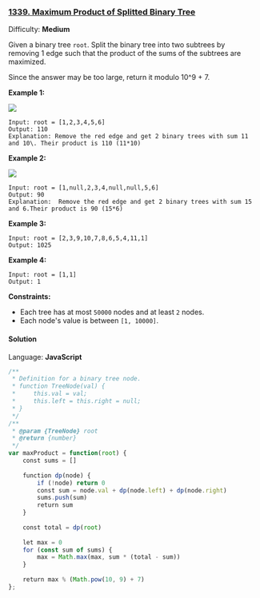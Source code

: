 ### [1339\. Maximum Product of Splitted Binary Tree](https://leetcode.com/problems/maximum-product-of-splitted-binary-tree/)

Difficulty: **Medium**


Given a binary tree `root`. Split the binary tree into two subtrees by removing 1 edge such that the product of the sums of the subtrees are maximized.

Since the answer may be too large, return it modulo 10^9 + 7.

**Example 1:**

**![](https://assets.leetcode.com/uploads/2020/01/21/sample_1_1699.png)**

```
Input: root = [1,2,3,4,5,6]
Output: 110
Explanation: Remove the red edge and get 2 binary trees with sum 11 and 10\. Their product is 110 (11*10)
```

**Example 2:**

![](https://assets.leetcode.com/uploads/2020/01/21/sample_2_1699.png)

```
Input: root = [1,null,2,3,4,null,null,5,6]
Output: 90
Explanation:  Remove the red edge and get 2 binary trees with sum 15 and 6.Their product is 90 (15*6)
```

**Example 3:**

```
Input: root = [2,3,9,10,7,8,6,5,4,11,1]
Output: 1025
```

**Example 4:**

```
Input: root = [1,1]
Output: 1
```

**Constraints:**

*   Each tree has at most `50000` nodes and at least `2` nodes.
*   Each node's value is between `[1, 10000]`.


#### Solution

Language: **JavaScript**

```javascript
/**
 * Definition for a binary tree node.
 * function TreeNode(val) {
 *     this.val = val;
 *     this.left = this.right = null;
 * }
 */
/**
 * @param {TreeNode} root
 * @return {number}
 */
var maxProduct = function(root) {
    const sums = []
    
    function dp(node) {
        if (!node) return 0
        const sum = node.val + dp(node.left) + dp(node.right)
        sums.push(sum)
        return sum
    }
    
    const total = dp(root)
    
    let max = 0
    for (const sum of sums) {
        max = Math.max(max, sum * (total - sum))
    }
    
    return max % (Math.pow(10, 9) + 7)
};
```